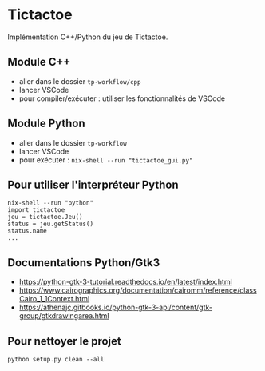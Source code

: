 # Tictactoe

Implémentation C++/Python du jeu de Tictactoe.


## Module C++

- aller dans le dossier `tp-workflow/cpp`
- lancer VSCode
- pour compiler/exécuter : utiliser les fonctionnalités de VSCode


## Module Python

- aller dans le dossier `tp-workflow`
- lancer VSCode
- pour exécuter : `nix-shell --run "tictactoe_gui.py"`


## Pour utiliser l'interpréteur Python

```
nix-shell --run "python"
import tictactoe
jeu = tictactoe.Jeu()
status = jeu.getStatus()
status.name
...
```

## Documentations Python/Gtk3

- https://python-gtk-3-tutorial.readthedocs.io/en/latest/index.html
- https://www.cairographics.org/documentation/cairomm/reference/classCairo_1_1Context.html
- https://athenajc.gitbooks.io/python-gtk-3-api/content/gtk-group/gtkdrawingarea.html

## Pour nettoyer le projet

```
python setup.py clean --all
```

